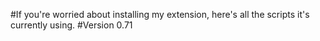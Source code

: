 #If you're worried about installing my extension, here's all the scripts it's currently using.
#Version 0.71
